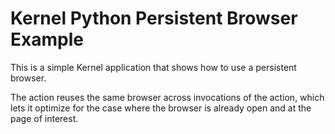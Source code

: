 # Kernel Python Persistent Browser Example

This is a simple Kernel application that shows how to use a persistent browser.

The action reuses the same browser across invocations of the action, which lets it optimize for the case where the browser is already open and at the page of interest.
